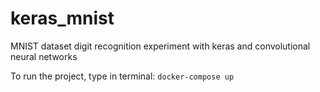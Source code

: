 # keras_mnist
MNIST dataset digit recognition experiment with keras and convolutional neural networks

To run the project, type in terminal:
`docker-compose up`
